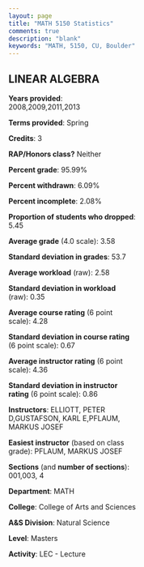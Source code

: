 ```yaml
---
layout: page
title: "MATH 5150 Statistics"
comments: true
description: "blank"
keywords: "MATH, 5150, CU, Boulder"
--- 
```

<head>
<script src="https://ajax.googleapis.com/ajax/libs/jquery/2.1.3/jquery.min.js"></script>
<script src="https://dl.dropboxusercontent.com/s/pc42nxpaw1ea4o9/highcharts.js?dl=0"></script>
<!-- <script src="../assets/js/highcharts.js"></script> -->
<style type="text/css">@font-face {
	font-family: "Bebas Neue";
	src: url(https://www.filehosting.org/file/details/544349/BebasNeue%20Regular.otf) format("opentype");
	}
	h1.Bebas { 
		font-family: "Bebas Neue", Verdana, Tahoma;
	}
</style>
</head>
<body>
	<div id="container" style="float: right; width: 45%; height: 88%; margin-left: 2.5%; margin-right: 2.5%;"></div>
	<script language="JavaScript">
		$(document).ready(function() {
		var chart = {type: 'column'};
		var title = {text: 'Grade Distribution'};
		var xAxis = {categories: ['A','B','C','D','F'],crosshair: true};
		var yAxis = {min: 0,title: {text: 'Percentage'}};
		var tooltip = {headerFormat: '<center><b><span style="font-size:20px">{point.key}</span></b></center>',
		               pointFormat: '<td style="padding:0"><b>{point.y:.1f}%</b></td>',
		               footerFormat: '</table>',shared: true,useHTML: true};
		var plotOptions = {column: {pointPadding: 0.0,borderWidth: 0}};  
		var credits = {enabled: false};var series= [{name: 'Percent',data: [82.0,10.0,2.0,0.0,6.0,]}];
		var json = {};
		json.chart = chart;
		json.title = title;
		json.tooltip = tooltip;
		json.xAxis = xAxis;
		json.yAxis = yAxis;  
		json.series = series;
		json.plotOptions = plotOptions;  
		json.credits = credits;
		$('#container').highcharts(json);
	});
	</script>
</body>
			   
## LINEAR ALGEBRA

**Years provided**: 2008,2009,2011,2013

**Terms provided**: Spring

**Credits**: 3

**RAP/Honors class?** Neither

**Percent grade**: 95.99%

**Percent withdrawn**: 6.09%

**Percent incomplete**: 2.08%

**Proportion of students who dropped**: 5.45

**Average grade** (4.0 scale): 3.58

**Standard deviation in grades**: 53.7

**Average workload** (raw): 2.58

**Standard deviation in workload** (raw): 0.35

**Average course rating** (6 point scale): 4.28

**Standard deviation in course rating** (6 point scale): 0.67

**Average instructor rating** (6 point scale): 4.36

**Standard deviation in instructor rating** (6 point scale): 0.86

**Instructors**: ELLIOTT, PETER D,GUSTAFSON, KARL E,PFLAUM, MARKUS JOSEF

**Easiest instructor** (based on class grade): PFLAUM, MARKUS JOSEF

**Sections** (and **number of sections**): 001,003, 4

**Department**: MATH

**College**: College of Arts and Sciences

**A&S Division**: Natural Science

**Level**: Masters

**Activity**: LEC - Lecture
